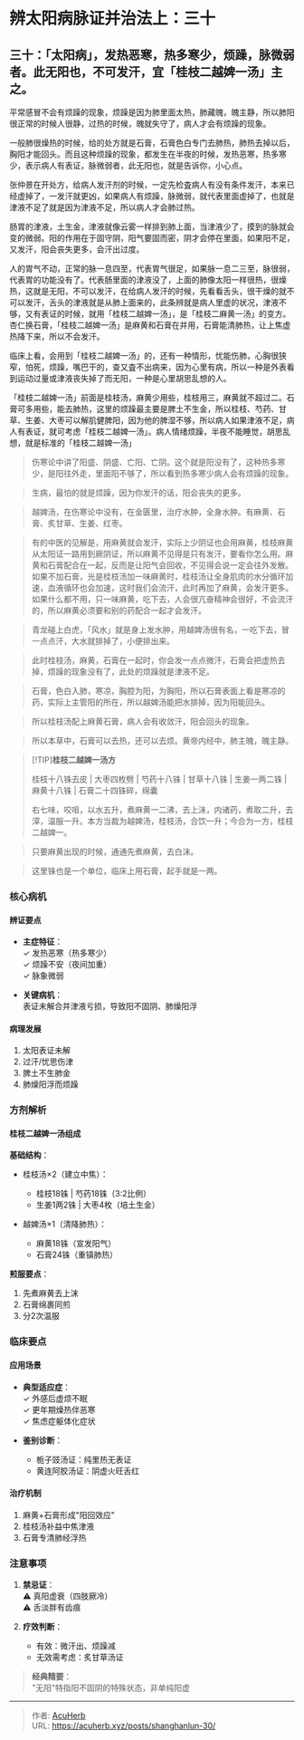 # 辨太阳病脉证并治法上：三十


## 三十：「太阳病」，发热恶寒，热多寒少，烦躁，脉微弱者。此无阳也，不可发汗，宜「桂枝二越婢一汤」主之。

<!--more-->

平常感冒不会有烦躁的现象，烦躁是因为肺里面太热，肺藏魄，魄主静，所以肺阳很正常的时候人很静，过热的时候，魄就失守了，病人才会有烦躁的现象。

一般肺很燥热的时候，给的处方就是石膏，石膏色白专门去肺热，肺热去掉以后，胸阳才能回头。而且这种烦躁的现象，都发生在半夜的时候，发热恶寒，热多寒少，表示病人有表证，脉微弱者，此无阳也，就是告诉你，小心点。

张仲景在开处方，给病人发汗剂的时候，一定先检査病人有没有条件发汗，本来已经虚掉了，一发汗就更凶，如果病人有烦躁，脉微弱，就代表里面虚掉了，也就是津液不足了就是因为津液不足，所以病人才会肺过热。

肠胃的津液，土生金，津液就像云雾一样排到肺上面，当津液少了，摸到的脉就会变的微弱。阳的作用在于固守阴，阳气要固而密，阴才会停在里面，如果阳不足，又发汗，阳会丧失更多，会汗出过度。

人的胃气不动，正常的脉一息四至，代表胃气很足，如果脉一息二三至，脉很弱，代表胃的功能没有了。代表肠里面的津液没了，上面的肺像太阳一样很热，很燥热，这就是无阳，不可以发汗，在给病人发汗的时候，先看看舌头，很干燥的就不可以发汗，舌头的津液就是从肺上面来的，此条辨就是病人里虚的状况，津液不够，又有表证的时候，就用「桂枝二越婢一汤」，是「桂枝二麻黄一汤」的变方。杏仁换石膏，「桂枝二越婢一汤」是麻黄和石膏在并用，石膏能清肺热，让上焦虚热降下来，所以不会发汗。

临床上看，会用到「桂枝二越婢一汤」的，还有一种情形，忧能伤肺，心胸很狭窄，怕死，烦躁，嘴巴干的，查又査不出病来，因为心里有病，所以一种是外表看到运动过量或津液丧失掉了而无阳，一种是心里胡思乱想的人。

「桂枝二越婢一汤」前面是桂枝汤，麻黄少用些，桂枝用三，麻黄就不超过二。石膏可多用些，能去肺热，这里的烦躁最主要是脾土不生金，所以桂枝、芍药、甘草、生姜、大枣可以解肌健脾阳，因为他的脾湿不够，所以病人如果津液不足，病人有表证，就可考虑「桂枝二越婢一汤」。病人情绪烦躁，半夜不能睡觉，胡思乱想，就是标准的「桂枝二越婢一汤」

> 伤寒论中讲了阳盛、阴盛、亡阳、亡阴。这个就是阳没有了，这种热多寒少，是阳往外走，里面阳不够了，所以看到热多寒少病人会有烦躁的现象。

> 生病，最怕的就是烦躁，因为你发汗的话，阳会丧失的更多。

> 越婢汤，在伤寒论中没有，在金匮里，治疗水肿，全身水肿。有麻黄、石膏、炙甘草、生姜、红枣。

> 有的中医的见解是，用麻黄就会发汗，实际上少阴证也会用麻黄，桂枝麻黄从太阳证一路用到厥阴证，所以麻黄不见得是只有发汗，要看你怎么用。麻黄和石膏配合在一起，反而是让阳气会回收，不见得会说一定会往外发散。如果不加石膏，光是桂枝汤加一味麻黄时，桂枝汤让全身肌肉的水分循环加速，血液循环也会加速，这时我们会流汗，此时再加了麻黄，会发汗更多。如果什么都不用，只一味麻黄，吃下去，人会很亢奋精神会很好，不会流汗的，所以麻黄必须要和别的药配合一起才会发汗。

> 青龙碰上白虎，「风水」就是身上发水肿，用越婢汤很有名，一吃下去，冒一点点汗，大水就排掉了，小便排出来。

> 此时桂枝汤，麻黄，石膏在一起时，你会发一点点微汗，石膏会把虚热去掉，烦躁的现象没有了，此处的烦躁就是津液不足。

> 石膏，色白入肺，寒凉，胸腔为阳，为胸阳，所以石膏表面上看是寒凉的药，实际上主管阳的所在，所以越婢汤能把水排掉，因为阳能回头。

> 所以桂枝汤配上麻黄石膏，病人会有收敛汗，阳会回头的现象。

> 所以本草中，石膏可以去热，还可以去烦。黄帝内经中，肺主魄，魄主静。


> [!TIP]**桂枝二越婢一汤方**
>
> 桂枝十八铢去皮 | 大枣四枚劈 | 芍药十八铢 | 甘草十八铢 | 生姜一两二铢 | 麻黄十八铢 | 石膏二十四铢碎，绵囊
>
> 右七味，咬咀，以水五升，煮麻黄一二沸，去上沬，内诸药，煮取二升，去滓，温服一升。本方当裁为越婢汤，桂枝汤，合饮一升；今合为一方，桂枝二越婢一。

> 只要麻黄出现的时候，通通先煮麻黄，去白沫。

> 这里铢也是一个单位，临床上用石膏，起手就是一两。

### 核心病机
#### 辨证要点
- **主症特征**：  
  ✓ 发热恶寒（热多寒少）  
  ✓ 烦躁不安（夜间加重）  
  ✓ 脉象微弱  

- **关键病机**：  
  表证未解合并津液亏损，导致阳不固阴、肺燥阳浮

#### 病理发展
1. 太阳表证未解  
2. 过汗/忧思伤津  
3. 脾土不生肺金  
4. 肺燥阳浮而烦躁  

### 方剂解析
#### 桂枝二越婢一汤组成
**基础结构**：  
- 桂枝汤×2（建立中焦）：  
  - 桂枝18铢 | 芍药18铢（3:2比例）  
  - 生姜1两2铢 | 大枣4枚（培土生金）  

- 越婢汤×1（清降肺热）：  
  - 麻黄18铢（宣发阳气）  
  - 石膏24铢（重镇肺热）  

**煎服要点**：  
1. 先煮麻黄去上沫  
2. 石膏绵裹同煎  
3. 分2次温服  

### 临床要点
#### 应用场景
- **典型适应症**：  
  ✓ 外感后虚烦不眠  
  ✓ 更年期燥热伴恶寒  
  ✓ 焦虑症躯体化症状  

- **鉴别诊断**：  
  - 栀子豉汤证：纯里热无表证  
  - 黄连阿胶汤证：阴虚火旺舌红  

#### 治疗机制
1. 麻黄+石膏形成"阳回效应"  
2. 桂枝汤补益中焦津液  
3. 石膏专清肺经浮热  

### 注意事项
1. **禁忌证**：  
   ⚠️ 真阳虚衰（四肢厥冷）  
   ⚠️ 舌淡胖有齿痕  

2. **疗效判断**：  
   - 有效：微汗出、烦躁减  
   - 无效需考虑：炙甘草汤证  

> **经典精要**：  
> "无阳"特指阳不固阴的特殊状态，非单纯阳虚


---

> 作者: [AcuHerb](https://acuherb.xyz)  
> URL: https://acuherb.xyz/posts/shanghanlun-30/  

